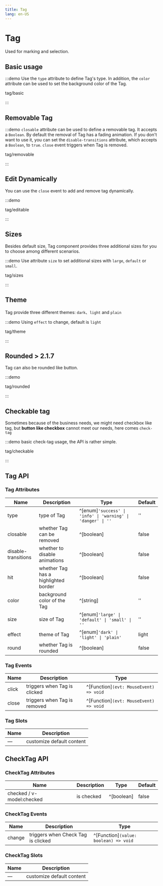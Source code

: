 ```yaml
---
title: Tag
lang: en-US
---
```


# Tag

Used for marking and selection.

## Basic usage

:::demo Use the `type` attribute to define Tag's type. In addition, the `color` attribute can be used to set the background color of the Tag.

tag/basic

:::

## Removable Tag

:::demo `closable` attribute can be used to define a removable tag. It accepts a `Boolean`. By default the removal of Tag has a fading animation. If you don't want to use it, you can set the `disable-transitions` attribute, which accepts a `Boolean`, to `true`. `close` event triggers when Tag is removed.

tag/removable

:::

## Edit Dynamically

You can use the `close` event to add and remove tag dynamically.

:::demo

tag/editable

:::

## Sizes

Besides default size, Tag component provides three additional sizes for you to choose among different scenarios.

:::demo Use attribute `size` to set additional sizes with `large`, `default` or `small`.

tag/sizes

:::

## Theme

Tag provide three different themes: `dark`、`light` and `plain`

:::demo Using `effect` to change, default is `light`

tag/theme

:::

## Rounded <el-tag>> 2.1.7</el-tag>

Tag can also be rounded like button.

:::demo

tag/rounded

:::

## Checkable tag

Sometimes because of the business needs, we might need checkbox like tag, but **button like checkbox** cannot meet our needs, here comes `check-tag`

:::demo basic check-tag usage, the API is rather simple.

tag/checkable

:::

## Tag API

### Tag Attributes

| Name                | Description                          | Type                                                        | Default |
| ------------------- | ------------------------------------ | ----------------------------------------------------------- | ------- |
| type                | type of Tag                          | ^[enum]`'success' \| 'info' \| 'warning' \| 'danger' \| ''` | ''      |
| closable            | whether Tag can be removed           | ^[boolean]                                                  | false   |
| disable-transitions | whether to disable animations        | ^[boolean]                                                  | false   |
| hit                 | whether Tag has a highlighted border | ^[boolean]                                                  | false   |
| color               | background color of the Tag          | ^[string]                                                   | ''      |
| size                | size of Tag                          | ^[enum]`'large' \| 'default' \| 'small' \| ''`              | ''      |
| effect              | theme of Tag                         | ^[enum]`'dark' \| 'light' \| 'plain'`                       | light   |
| round               | whether Tag is rounded               | ^[boolean]                                                  | false   |

### Tag Events

| Name  | Description                  | Type                                   |
| ----- | ---------------------------- | -------------------------------------- |
| click | triggers when Tag is clicked | ^[Function]`(evt: MouseEvent) => void` |
| close | triggers when Tag is removed | ^[Function]`(evt: MouseEvent) => void` |

### Tag Slots

| Name | Description               |
| ---- | ------------------------- |
| —    | customize default content |


## CheckTag API

### CheckTag Attributes

| Name                      | Description | Type       | Default |
| ------------------------- | ----------- | ---------- | ------- |
| checked / v-model:checked | is checked  | ^[boolean] | false   |

### CheckTag Events

| Name   | Description                        | Type                                  |
| ------ | ---------------------------------- | ------------------------------------- |
| change | triggers when Check Tag is clicked | ^[Function]`(value: boolean) => void` |

### CheckTag Slots

| Name | Description               |
| ---- | ------------------------- |
| —    | customize default content |
